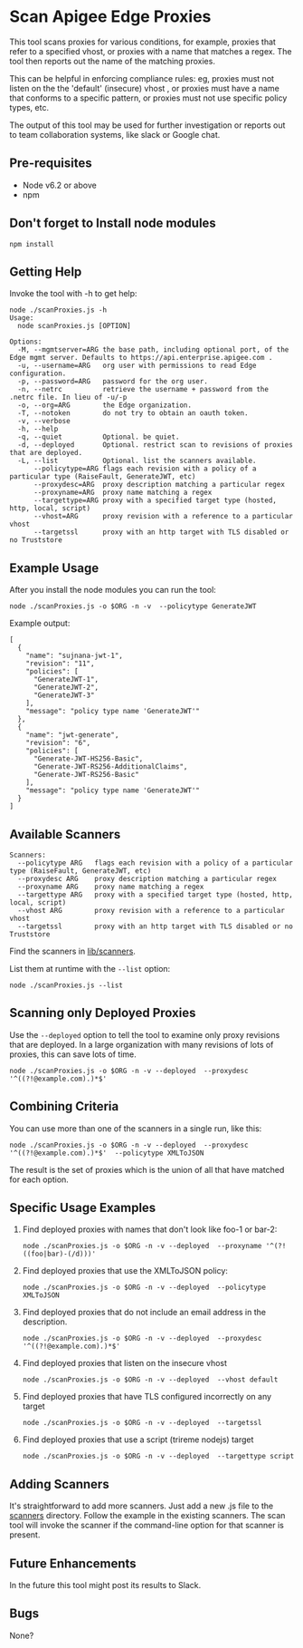 # Scan Apigee Edge Proxies

This tool scans proxies for various conditions, for example,
proxies that refer to a specified vhost, or proxies with a name
that matches a regex. The tool then reports out the name of the
matching proxies.

This can be helpful in enforcing compliance rules: eg, proxies
must not listen on the the 'default' (insecure) vhost , or proxies
must have a name that conforms to a specific pattern, or proxies
must not use specific policy types, etc.

The output of this tool may be used for further investigation or reports out to
team collaboration systems, like slack or Google chat.

## Pre-requisites

* Node v6.2 or above
* npm

## Don't forget to Install node modules

```
npm install
```

## Getting Help

Invoke the tool with -h to get help:
```
node ./scanProxies.js -h
Usage:
  node scanProxies.js [OPTION]

Options:
  -M, --mgmtserver=ARG the base path, including optional port, of the Edge mgmt server. Defaults to https://api.enterprise.apigee.com .
  -u, --username=ARG   org user with permissions to read Edge configuration.
  -p, --password=ARG   password for the org user.
  -n, --netrc          retrieve the username + password from the .netrc file. In lieu of -u/-p
  -o, --org=ARG        the Edge organization.
  -T, --notoken        do not try to obtain an oauth token.
  -v, --verbose
  -h, --help
  -q, --quiet          Optional. be quiet.
  -d, --deployed       Optional. restrict scan to revisions of proxies that are deployed.
  -L, --list           Optional. list the scanners available.
      --policytype=ARG flags each revision with a policy of a particular type (RaiseFault, GenerateJWT, etc)
      --proxydesc=ARG  proxy description matching a particular regex
      --proxyname=ARG  proxy name matching a regex
      --targettype=ARG proxy with a specified target type (hosted, http, local, script)
      --vhost=ARG      proxy revision with a reference to a particular vhost
      --targetssl      proxy with an http target with TLS disabled or no Truststore
```

## Example Usage

After you install the node modules you can run the tool:

```
node ./scanProxies.js -o $ORG -n -v  --policytype GenerateJWT
```

Example output:
```
[
  {
    "name": "sujnana-jwt-1",
    "revision": "11",
    "policies": [
      "GenerateJWT-1",
      "GenerateJWT-2",
      "GenerateJWT-3"
    ],
    "message": "policy type name 'GenerateJWT'"
  },
  {
    "name": "jwt-generate",
    "revision": "6",
    "policies": [
      "Generate-JWT-HS256-Basic",
      "Generate-JWT-RS256-AdditionalClaims",
      "Generate-JWT-RS256-Basic"
    ],
    "message": "policy type name 'GenerateJWT'"
  }
]
```

## Available Scanners

```
Scanners:
  --policytype ARG   flags each revision with a policy of a particular type (RaiseFault, GenerateJWT, etc)
  --proxydesc ARG    proxy description matching a particular regex
  --proxyname ARG    proxy name matching a regex
  --targettype ARG   proxy with a specified target type (hosted, http, local, script)
  --vhost ARG        proxy revision with a reference to a particular vhost
  --targetssl        proxy with an http target with TLS disabled or no Truststore
```

Find the scanners in [lib/scanners](./lib/scanners).

List them at runtime with the `--list` option:

```
node ./scanProxies.js --list
```


## Scanning only Deployed Proxies

Use the `--deployed` option to tell the tool to examine only proxy revisions that are deployed.  In a large organization with many revisions of lots of proxies, this can save lots of time.

```
node ./scanProxies.js -o $ORG -n -v --deployed  --proxydesc '^((?!@example.com).)*$'
```

## Combining Criteria

You can use more than one of the scanners in a single run, like this:

```
node ./scanProxies.js -o $ORG -n -v --deployed  --proxydesc '^((?!@example.com).)*$'  --policytype XMLToJSON
```

The result is the set of proxies which is the union of all that have matched for each option.


## Specific Usage Examples

1. Find deployed proxies with names that don't look like foo-1 or bar-2:

   ```
   node ./scanProxies.js -o $ORG -n -v --deployed  --proxyname '^(?!((foo|bar)-(/d)))'
   ```

2. Find deployed proxies that use the XMLToJSON policy:

   ```
   node ./scanProxies.js -o $ORG -n -v --deployed  --policytype XMLToJSON
   ```

3. Find deployed proxies that do not include an email address in the description.
   ```
   node ./scanProxies.js -o $ORG -n -v --deployed  --proxydesc '^((?!@example.com).)*$'
   ```

4. Find deployed proxies that listen on the insecure vhost
   ```
   node ./scanProxies.js -o $ORG -n -v --deployed  --vhost default
   ```

5. Find deployed proxies that have TLS configured incorrectly on any target
   ```
   node ./scanProxies.js -o $ORG -n -v --deployed  --targetssl
   ```

6. Find deployed proxies that use a script (trireme nodejs) target
   ```
   node ./scanProxies.js -o $ORG -n -v --deployed  --targettype script
   ```


## Adding Scanners

It's straightforward to add more scanners.
Just add a new .js file to the [scanners](./lib/scanners) directory.
Follow the example in the existing scanners.
The scan tool will invoke the scanner if the command-line option for that scanner is present.


## Future Enhancements

In the future this tool might post its results to Slack.

## Bugs

None?


